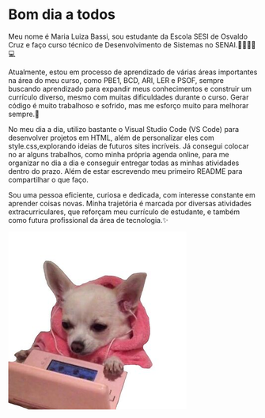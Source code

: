 # Bom dia a todos
Meu nome é Maria Luiza Bassi, sou estudante da Escola SESI de Osvaldo Cruz e faço curso técnico de Desenvolvimento de Sistemas no SENAI.👩‍🏫👩‍💻💻

 Atualmente, estou em processo de aprendizado de várias áreas importantes na área do meu curso, como PBE1, BCD, ARI, LER e PSOF, sempre buscando aprendizado para expandir meus conhecimentos e construir um currículo diverso, mesmo com muitas dificuldades durante o curso. Gerar código é muito trabalhoso e sofrido, mas me esforço muito para melhorar sempre.🛜

No meu dia a dia, utilizo bastante o Visual Studio Code (VS Code) para desenvolver projetos em HTML, além de personalizar eles com style.css,explorando ideias de futuros sites incríveis. Já consegui colocar no ar alguns trabalhos, como minha própria agenda online, para me organizar no dia a dia e conseguir entregar todas as minhas atividades dentro do prazo. Além de estar escrevendo meu primeiro README para compartilhar o que faço.

Sou uma pessoa eficiente, curiosa e dedicada, com interesse constante em aprender coisas novas. Minha trajetória é marcada por diversas atividades extracurriculares, que reforçam meu currículo de estudante, e também como futura profissional da área de tecnologia.✨


<img src="image2.jpg">